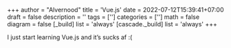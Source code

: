 +++
author = "Alvernood"
title = 'Vue.js'
date = 2022-07-12T15:39:41+07:00
draft = false
description = ''
tags = ['']
categories = ['']
math = false
diagram = false
[_build]
list = 'always'
[cascade._build]
list = 'always'
+++

I just start learning Vue.js and it’s sucks af :(

